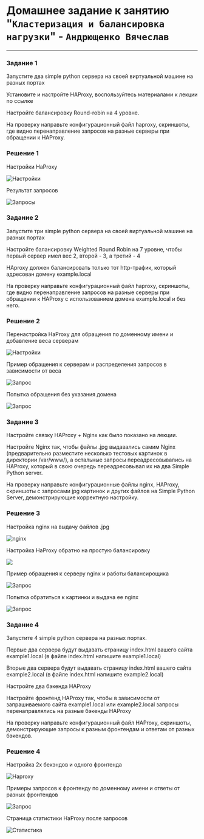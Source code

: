 # Домашнее задание к занятию "`Кластеризация и балансировка нагрузки`" - `Андрющенко Вячеслав`


---

### Задание 1

Запустите два simple python сервера на своей виртуальной машине на разных портах

Установите и настройте HAProxy, воспользуйтесь материалами к лекции по ссылке

Настройте балансировку Round-robin на 4 уровне.

На проверку направьте конфигурационный файл haproxy, скриншоты, где видно перенаправление запросов на разные серверы при обращении к HAProxy.



### Решение 1  

Настройки HaProxy 

![Настройки](/img/1.png)  

Результат запросов

![Запросы](/img/1_2.png) 

### Задание 2 

Запустите три simple python сервера на своей виртуальной машине на разных портах

Настройте балансировку Weighted Round Robin на 7 уровне, чтобы первый сервер имел вес 2, второй - 3, а третий - 4

HAproxy должен балансировать только тот http-трафик, который адресован домену example.local

На проверку направьте конфигурационный файл haproxy, скриншоты, где видно перенаправление запросов на разные серверы при обращении к HAProxy c использованием домена example.local и без него.


### Решение 2 

Перенастройка HaProxy для обращения по доменному имени и добавление веса серверам

![Настройки](/img/2.png)    


Пример обращения к серверам и распределения запросов в зависимости от веса 

![Запрос](/img/2_1.png) 

Попытка обращения без указания домена  


![Запрос](/img/2_2.png)  


### Задание 3  

Настройте связку HAProxy + Nginx как было показано на лекции.


Настройте Nginx так, чтобы файлы .jpg выдавались самим Nginx (предварительно разместите несколько тестовых картинок в директории /var/www/), а остальные запросы переадресовывались на HAProxy, который в свою очередь переадресовывал их на два Simple Python server.

На проверку направьте конфигурационные файлы nginx, HAProxy, скриншоты с запросами jpg картинок и других файлов на Simple Python Server, демонстрирующие корректную настройку.

### Решение 3 

Настройка nginx на выдачу файлов .jpg 

![nginx](/img/3_1.png)  


Настройка HaProxy обратно на простую балансировку 

![](/img/3_2.png)  

Пример обращения к серверу nginx и работы балансирощика

![Запрос](/img/3_3.png)  


Попытка обратиться к картинки и выдача ее nginx 

![Запрос](/img/3_4.png)  


### Задание  4   
Запустите 4 simple python сервера на разных портах.

Первые два сервера будут выдавать страницу index.html вашего сайта example1.local (в файле index.html напишите example1.local)

Вторые два сервера будут выдавать страницу index.html вашего сайта example2.local (в файле index.html напишите example2.local)

Настройте два бэкенда HAProxy

Настройте фронтенд HAProxy так, чтобы в зависимости от запрашиваемого сайта example1.local или example2.local запросы перенаправлялись на разные бэкенды HAProxy

На проверку направьте конфигурационный файл HAProxy, скриншоты, демонстрирующие запросы к разным фронтендам и ответам от разных бэкендов.

### Решение 4 

Настройка 2х бекэндов и одного фронтенда  


![Haproxy](/img/4.png) 


Примеры запросов к фронтенду по доменному имени и ответы от разных фронтендов

![Запрос](/img/4_1.png) 

Страница статистики HaProxy после запросов  

![Статистика](/img/4_2.png) 
